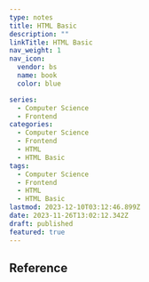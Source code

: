 ```yaml
---
type: notes
title: HTML Basic
description: ""
linkTitle: HTML Basic
nav_weight: 1
nav_icon:
  vendor: bs
  name: book
  color: blue

series:
  - Computer Science
  - Frontend
categories:
  - Computer Science
  - Frontend
  - HTML
  - HTML Basic
tags:
  - Computer Science
  - Frontend
  - HTML
  - HTML Basic
lastmod: 2023-12-10T03:12:46.899Z
date: 2023-11-26T13:02:12.342Z
draft: published
featured: true
---
```


## Reference
